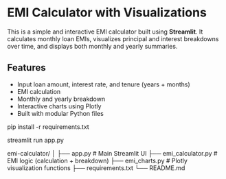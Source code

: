 # EMI Calculator with Visualizations

This is a simple and interactive EMI calculator built using **Streamlit**. It calculates monthly loan EMIs, visualizes principal and interest breakdowns over time, and displays both monthly and yearly summaries.

## Features

- Input loan amount, interest rate, and tenure (years + months)
- EMI calculation
- Monthly and yearly breakdown
- Interactive charts using Plotly
- Built with modular Python files

pip install -r requirements.txt


streamlit run app.py


emi-calculator/
│
├── app.py                  # Main Streamlit UI
├── emi_calculator.py       # EMI logic (calculation + breakdown)
├── emi_charts.py           # Plotly visualization functions
├── requirements.txt
└── README.md

